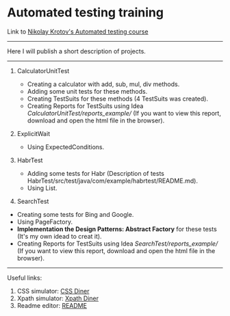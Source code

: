 # Automated testing training
Link to <a href="https://vk.com/qakrotov" target="_blank">Nikolay Krotov's Automated testing course</a>

---

Here I will publish a short description of projects.

---

1. CalculatorUnitTest
   * Creating a calculator with add, sub, mul, div methods.
   * Adding some unit tests for these methods.
   * Creating TestSuits for these methods (4 TestSuits was created).
   * Creating Reports for TestSuits using Idea *CalculatorUnitTest/reports_example/* (If you want to view this report, download and open the html file in the browser).

2. ExplicitWait
   * Using ExpectedConditions.

3. HabrTest
   * Adding some tests for Habr (Description of tests HabrTest/src/test/java/com/example/habrtest/README.md).
   * Using List<WebElement>.
   
4. SearchTest
  * Creating some tests for Bing and Google.
  * Using PageFactory.
  * **Implementation the Design Patterns: Abstract Factory** for these tests (It's my own idead to creat it).
  * Creating Reports for TestSuits using Idea *SearchTest/reports_example/* (If you want to view this report, download and open the html file in the browser).

----

Useful links:
1. CSS simulator: [CSS Diner](https://flukeout.github.io/)
2. Xpath simulator: [Xpath Diner](https://topswagcode.com/xpath/)
3. Readme editor: [README](https://readme.so/)
